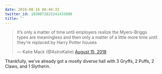 ```yaml
---
date: 2018-08-16 08:44:33
twitter_id: 1030072823241433088
title: ''
---
```


<blockquote class="twitter-tweet"><p lang="en" dir="ltr">It’s only a matter of time until employers realize the Myers-Briggs types are meaningless and then only a matter of a little more time until they’re replaced by Harry Potter houses</p>&mdash; Katie Mack (@AstroKatie) <a href="https://twitter.com/AstroKatie/status/1029537652259913729?ref_src=twsrc%5Etfw">August 15, 2018</a></blockquote>
<script async src="https://platform.twitter.com/widgets.js" charset="utf-8"></script>

Thankfully, we’ve already got a mostly diverse hall with 3 Gryffs, 2 Puffs, 2 Claws, and 1 Slytherin.
